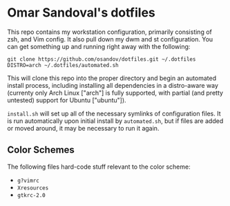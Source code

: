 Omar Sandoval's dotfiles
========================
This repo contains my workstation configuration, primarily consisting of zsh,
and Vim config. It also pull down my dwm and st configuration. You can get
something up and running right away with the following:

    git clone https://github.com/osandov/dotfiles.git ~/.dotfiles
    DISTRO=arch ~/.dotfiles/automated.sh

This will clone this repo into the proper directory and begin an automated
install process, including installing all dependencies in a distro-aware way
(currenty only Arch Linux ["arch"] is fully supported, with partial (and pretty
untested) support for Ubuntu ["ubuntu"]).

`install.sh` will set up all of the necessary symlinks of configuration files.
It is run automatically upon initial install by `automated.sh`, but if files
are added or moved around, it may be necessary to run it again.

Color Schemes
-------------
The following files hard-code stuff relevant to the color scheme:

* `g?vimrc`
* `Xresources`
* `gtkrc-2.0`
